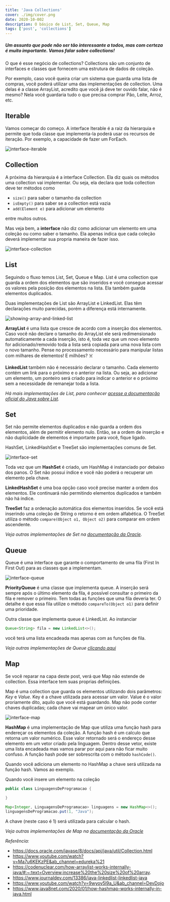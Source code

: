 ```yaml
---
title: 'Java Collections'
cover: ./img/cover.png
date: 2020-10-002
description: O básico de List, Set, Queue, Map
tags: ['post', 'collections']
---
```


##### Um assunto que pode não ser tão interessante a todos, mas com certeza é muito importante. Vamos falar sobre collections!

O que é esse negócio de collections? Collections são um conjunto de interfaces e classes que fornecem uma estrutura de dados de coleção.

Por exemplo, caso você queira criar um sistema que guarda uma lista de compras, você poderá utilizar uma das implementações de collection. Uma delas é a classe ArrayList, acredito que você já deve ter ouvido falar, não é mesmo? Nela você guardaria tudo o que precisa comprar Pão, Leite, Arroz, etc.

## Iterable

Vamos começar do começo. A interface Iterable é a raiz da hierarquia e permite que toda classe que implementa-la poderá usar os recursos de iteração. Por exemplo, a capacidade de fazer um ForEach.

![interface-iterable](img/iterable.png)

## Collection

A próxima da hierarquia é a interface Collection. Ela diz quais os métodos uma collection vai implementar. Ou seja, ela declara que toda collection deve ter métodos como
- ``size()`` para saber o tamanho da collection
- ``isEmpty()`` para saber se a collection está vazia
- ``add(Element e)`` para adicionar um elemento

entre muitos outros.

Mas veja bem, a **interface** não diz como adicionar um elemento em uma coleção ou como saber o tamanho. Ela apenas indica que cada coleção deverá implementar sua propria maneira de fazer isso.

![interface-collection](img/collection.png)

## List

Seguindo o fluxo temos List, Set, Queue e Map. List é uma collection que guarda a ordem dos elementos que são inseridos e você consegue acessar os valores pela posição dos elementos na lista. Ela também guarda elementos duplicados.

Duas implementações de List são ArrayList e LinkedList. Elas têm declarações muito parecidas, porém a diferença está internamente.

![showing-array-and-linked-list](img/array-linked-list.png)

**ArrayList** é uma lista que cresce de acordo com a inserção dos elementos. Caso você não declare o tamanho do ArrayList ele será redimensionado automaticamente a cada inserção, isto é, toda vez que um novo elemento for adicionado/removido toda a lista será copiada para uma nova lista com o novo tamanho. Pense no processamento necessário para manipular listas com milhares de elementos! E milhões? ☠️

**LinkedList** também não é necessário declarar o tamanho. Cada elemento contém um link para o próximo e o anterior na lista. Ou seja, ao adicionar um elemento, um ponteiro será criado para indicar o anterior e o próximo sem a necessidade de remanejar toda a lista.

*Há mais implementações de List, para conhecer [acesse a documentação oficial do Java sobre List](https://docs.oracle.com/javase/8/docs/api/java/util/List.html).*

## Set

Set não permite elementos duplicados e não guarda a ordem dos elementos, além de permitir elemento nulo. Então, se a ordem de inserção e não duplicidade de elementos é importante para você, fique ligado.

HashSet, LinkedHashSet e TreeSet são implementações comuns de Set.

![interface-set](img/set.png)

Toda vez que um **HashSet** é criado, um HashMap é instanciado por debaixo dos panos. O Set não possui índice e você não poderá o recuperar um elemento pela chave.

**LinkedHashSet** é uma boa opção caso você precise manter a ordem dos elementos. Ele continuará não permitindo elementos duplicados e também não há índice.

**TreeSet** faz a ordenação automática dos elementos inseridos. Se você está inserindo uma coleção de String o retorno é em ordem alfabética. O TreeSet utiliza o método ``compare(Object o1, Object o2)`` para comparar em ordem ascendente.

*Veja outras implementações de Set na [documentação da Oracle](https://docs.oracle.com/javase/8/docs/api/java/util/Set.html).*

## Queue

Queue é uma interface que garante o comportamento de uma fila (First In First Out) para as classes que a implementam.

![interface-queue](img/queue.png)

**PriorityQueue** é uma classe que implementa queue. A inserção será sempre após o último elemento da fila, é possível consultar o primeiro da fila e remover o primeiro. Tem todas as funções que uma fila deveria ter. O detalhe é que essa fila utilize o método ``compareTo(Object o1)`` para definir uma prioridade.

Outra classe que implementa queue é LinkedList. Ao instanciar
```java 
Queue<String> fila = new LinkedList<>();
```
você terá uma lista encadeada mas apenas com as funções de fila.

*Veja outras implementações de Queue [clicando aqui](https://docs.oracle.com/javase/8/docs/api/java/util/Queue.html)*

## Map

Se você reparar na capa deste post, verá que Map não estende de collection. Essa interface tem suas proprias definições.

Map é uma collection que guarda os elementos utilizando dois parâmetros: *Key* e *Value*. Key é a chave utilizada para acessar um valor. Value é o valor proriamente dito, aquilo que você está guardando. Map não pode conter chaves duplicadas; cada chave vai mapear um único valor.

![interface-map](img/map.png)

**HashMap** é uma implementação de Map que utiliza uma função hash para endereçar os elementos da coleção. A função hash é um calculo que retorna um valor numérico. Esse valor retornado será o endereço desse elemento em um vetor criado pela linguagem. Dentro desse vetor, existe uma lista encadeada mas vamos parar por aqui para não ficar muito confuso.
A função hash pode ser sobrescrita com o método `hashCode()`.

Quando você adiciona um elemento no HashMap a chave será utilizada na função hash. Vamos ao exemplo.

Quando você insere um elemento na coleção
```java
public class LinguagensDeProgramacao {

}

Map<Integer, LinguagensDeProgramacao> linguagens = new HashMap<>();
linguagensDeProgramacao.put(1, "Java");
```
A chave (neste caso é 1) será utilizada para calcular o hash. 

*Veja outras implementações de Map na [documentação da Oracle](https://docs.oracle.com/javase/8/docs/api/java/util/Map.html)*

*Referência:*
- https://docs.oracle.com/javase/8/docs/api/java/util/Collection.html
- https://www.youtube.com/watch?v=Ma7u6KEKzPE&ab_channel=edureka%21
- https://codenuclear.com/how-arraylist-works-internally-java/#:~:text=Overview,increase%20the%20size%20of%20array.
- https://www.journaldev.com/13386/java-linkedlist-linkedlist-java
- https://www.youtube.com/watch?v=9wyov5l9a_U&ab_channel=DevDojo
- https://www.java8net.com/2020/01/how-hashmap-works-internally-in-java.html